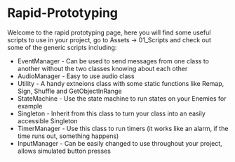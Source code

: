 # Rapid-Prototyping

Welcome to the rapid prototyping page, here you will find some useful scripts to use in your project, go to Assets -> 01_Scripts and check out some of the generic scripts including:
- EventManager - Can be used to send messages from one class to another without the two classes knowing about each other
- AudioManager - Easy to use audio class
- Utility - A handy extneions class with some static functions like Remap, Sign, Shuffle and GetObjectInRange
- StateMachine - Use the state machine to run states on your Enemies for example
- Singleton - Inherit from this class to turn your class into an easily accessible Singleton
- TimerManager - Use this class to run timers (it works like an alarm, if the time runs out, something happens)
- InputManager - Can be easily changed to use throughout your project, allows simulated button presses
